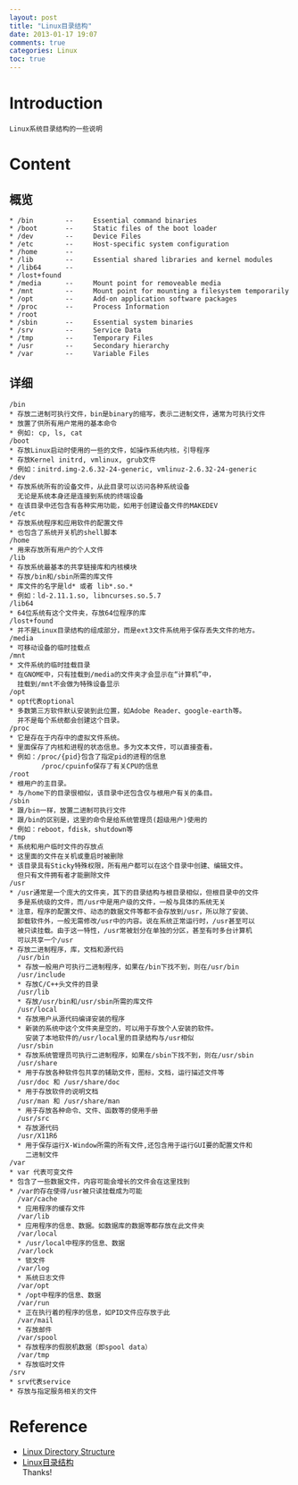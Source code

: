 ```yaml
---
layout: post
title: "Linux目录结构"
date: 2013-01-17 19:07
comments: true
categories: Linux
toc: true
---
```

# Introduction
    Linux系统目录结构的一些说明
<!--more-->
# Content
## 概览
    * /bin        --     Essential command binaries
	* /boot       --     Static files of the boot loader
	* /dev        --     Device Files
	* /etc        --     Host-specific system configuration
	* /home       --
	* /lib        --     Essential shared libraries and kernel modules
	* /lib64      --
	* /lost+found
	* /media      --     Mount point for removeable media
	* /mnt        --     Mount point for mounting a filesystem temporarily
	* /opt        --     Add-on application software packages
	* /proc       --     Process Information
	* /root
	* /sbin       --     Essential system binaries
	* /srv        --     Service Data
	* /tmp        --     Temporary Files
	* /usr        --     Secondary hierarchy
	* /var        --     Variable Files
## 详细
    /bin
	* 存放二进制可执行文件，bin是binary的缩写，表示二进制文件，通常为可执行文件
	* 放置了供所有用户常用的基本命令  
	* 例如: cp, ls, cat
    /boot
	* 存放Linux启动时使用的一些的文件，如操作系统内核，引导程序
	* 存放Kernel initrd, vmlinux, grub文件
	* 例如：initrd.img-2.6.32-24-generic, vmlinuz-2.6.32-24-generic
	/dev
	* 存放系统所有的设备文件，从此目录可以访问各种系统设备
	  无论是系统本身还是连接到系统的终端设备
	* 在该目录中还包含有各种实用功能，如用于创建设备文件的MAKEDEV
    /etc
	* 存放系统程序和应用软件的配置文件
	* 也包含了系统开关机的shell脚本
	/home
	* 用来存放所有用户的个人文件
	/lib
	* 存放系统最基本的共享链接库和内核模块
	* 存放/bin和/sbin所需的库文件
	* 库文件的名字是ld* 或者 lib*.so.*
	* 例如：ld-2.11.1.so, libncurses.so.5.7	
	/lib64
	* 64位系统有这个文件夹，存放64位程序的库
	/lost+found
	* 并不是Linux目录结构的组成部分，而是ext3文件系统用于保存丢失文件的地方。
	/media
	* 可移动设备的临时挂载点
	/mnt
	* 文件系统的临时挂载目录
	* 在GNOME中，只有挂载到/media的文件夹才会显示在“计算机”中，
	  挂载到/mnt不会做为特殊设备显示
	/opt
	* opt代表optional
	* 多数第三方软件默认安装到此位置，如Adobe Reader、google-earth等。
	  并不是每个系统都会创建这个目录。
	/proc
	* 它是存在于内存中的虚拟文件系统。
	* 里面保存了内核和进程的状态信息。多为文本文件，可以直接查看。
	* 例如：/proc/{pid}包含了指定pid的进程的信息
	        /proc/cpuinfo保存了有关CPU的信息
    /root
	* 根用户的主目录。
	* 与/home下的目录很相似，该目录中还包含仅与根用户有关的条目。
    /sbin
	* 跟/bin一样，放置二进制可执行文件
	* 跟/bin的区别是，这里的命令是给系统管理员(超级用户)使用的
	* 例如：reboot，fdisk，shutdown等
	/tmp
	* 系统和用户临时文件的存放点
	* 这里面的文件在关机或重启时被删除	
	* 该目录具有Sticky特殊权限，所有用户都可以在这个目录中创建、编辑文件。
	  但只有文件拥有者才能删除文件
	/usr
	* /usr通常是一个庞大的文件夹，其下的目录结构与根目录相似，但根目录中的文件
	  多是系统级的文件，而/usr中是用户级的文件，一般与具体的系统无关
	* 注意，程序的配置文件、动态的数据文件等都不会存放到/usr，所以除了安装、
	  卸载软件外，一般无需修改/usr中的内容。说在系统正常运行时，/usr甚至可以
	  被只读挂载。由于这一特性，/usr常被划分在单独的分区，甚至有时多台计算机
	  可以共享一个/usr
	* 存放二进制程序，库，文档和源代码
	  /usr/bin
	  * 存放一般用户可执行二进制程序，如果在/bin下找不到，则在/usr/bin
	  /usr/include
	  * 存放C/C++头文件的目录
	  /usr/lib
	  * 存放/usr/bin和/usr/sbin所需的库文件
	  /usr/local
	  * 存放用户从源代码编译安装的程序	
	  * 新装的系统中这个文件夹是空的，可以用于存放个人安装的软件。
	    安装了本地软件的/usr/local里的目录结构与/usr相似
	  /usr/sbin
	  * 存放系统管理员可执行二进制程序，如果在/sbin下找不到，则在/usr/sbin
	  /usr/share
	  * 用于存放各种软件包共享的辅助文件，图标，文档，运行描述文件等
	  /usr/doc 和 /usr/share/doc
	  * 用于存放软件的说明文档
	  /usr/man 和 /usr/share/man
	  * 用于存放各种命令、文件、函数等的使用手册
	  /usr/src
	  * 存放源代码
	  /usr/X11R6
	  * 用于保存运行X-Window所需的所有文件,还包含用于运行GUI要的配置文件和
	    二进制文件
	/var
	* var 代表可变文件
	* 包含了一些数据文件，内容可能会增长的文件会在这里找到
	* /var的存在使得/usr被只读挂载成为可能
	  /var/cache
	  * 应用程序的缓存文件
	  /var/lib 
	  * 应用程序的信息、数据。如数据库的数据等都存放在此文件夹
	  /var/local
	  * /usr/local中程序的信息、数据
  	  /var/lock
	  * 锁文件
 	  /var/log
	  * 系统日志文件
	  /var/opt
	  * /opt中程序的信息、数据
	  /var/run
	  * 正在执行着的程序的信息，如PID文件应存放于此
	  /var/mail
	  * 存放邮件
	  /var/spool
      * 存放程序的假脱机数据（即spool data）
	  /var/tmp
	  * 存放临时文件
	/srv
	* srv代表service
	* 存放与指定服务相关的文件
		
# Reference
* [Linux Directory Structure](http://my.oschina.net/hmj/blog/80129)    
* [Linux目录结构](http://linux-wiki.cn/wiki/zh-hans/Linux%E7%9B%AE%E5%BD%95%E7%BB%93%E6%9E%84)    
Thanks!
